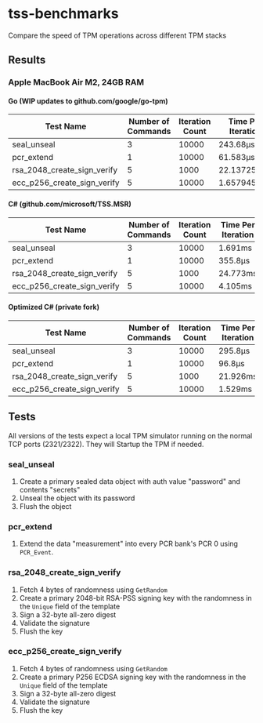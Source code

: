 # tss-benchmarks

Compare the speed of TPM operations across different TPM stacks

## Results

### Apple MacBook Air M2, 24GB RAM

#### Go (WIP updates to github.com/google/go-tpm)

| Test Name                   | Number of Commands | Iteration Count | Time Per Iteration |
| --------------------------- | ------------------ | --------------- | ------------------ |
| seal_unseal                 | 3                  | 10000           | 243.68µs           |
| pcr_extend                  | 1                  | 10000           | 61.583µs           |
| rsa_2048_create_sign_verify | 5                  | 1000            | 22.137259ms        |
| ecc_p256_create_sign_verify | 5                  | 10000           | 1.657945ms         |

#### C# (github.com/microsoft/TSS.MSR)

| Test Name                   | Number of Commands | Iteration Count | Time Per Iteration |
| --------------------------- | ------------------ | --------------- | ------------------ |
| seal_unseal                 | 3                  | 10000           | 1.691ms            |
| pcr_extend                  | 1                  | 10000           | 355.8µs            |
| rsa_2048_create_sign_verify | 5                  | 1000            | 24.773ms           |
| ecc_p256_create_sign_verify | 5                  | 10000           | 4.105ms            |

#### Optimized C# (private fork)

| Test Name                   | Number of Commands | Iteration Count | Time Per Iteration |
| --------------------------- | ------------------ | --------------- | ------------------ |
| seal_unseal                 | 3                  | 10000           | 295.8µs            |
| pcr_extend                  | 1                  | 10000           | 96.8µs             |
| rsa_2048_create_sign_verify | 5                  | 1000            | 21.926ms           |
| ecc_p256_create_sign_verify | 5                  | 10000           | 1.529ms            |

## Tests

All versions of the tests expect a local TPM simulator running on the normal TCP
ports (2321/2322). They will Startup the TPM if needed.

### seal_unseal

1. Create a primary sealed data object with auth value "password" and contents
   "secrets"
1. Unseal the object with its password
1. Flush the object

### pcr_extend

1. Extend the data "measurement" into every PCR bank's PCR 0 using `PCR_Event`.

### rsa_2048_create_sign_verify

1. Fetch 4 bytes of randomness using `GetRandom`
1. Create a primary 2048-bit RSA-PSS signing key with the randomness in the
   `Unique` field of the template
1. Sign a 32-byte all-zero digest
1. Validate the signature
1. Flush the key

### ecc_p256_create_sign_verify

1. Fetch 4 bytes of randomness using `GetRandom`
1. Create a primary P256 ECDSA signing key with the randomness in the `Unique`
   field of the template
1. Sign a 32-byte all-zero digest
1. Validate the signature
1. Flush the key
